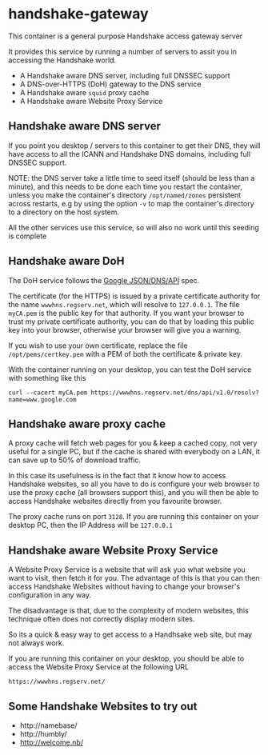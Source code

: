 # handshake-gateway

This container is a general purpose Handshake access gateway server

It provides this service by running a number of servers to assit you in accessing the Handshake world.

- A Handshake aware DNS server, including full DNSSEC support
- A DNS-over-HTTPS (DoH) gateway to the DNS service
- A Handshake aware `squid` proxy cache
- A Handshake aware Website Proxy Service

## Handshake aware DNS server

If you point you desktop / servers to this container to get their DNS, they will have access to all the ICANN
and Handshake DNS domains, including full DNSSEC support. 

NOTE: the DNS server take a little time to seed itself (should be less than a minute), and this needs to be
done each time you restart the container, unless you make the container's directory `/opt/named/zones` persistent
across restarts, e.g by using the option `-v` to map the container's directory to a directory on the host system.

All the other services use this service, so will also no work until this seeding is complete


## Handshake aware DoH

The DoH service follows the [Google JSON/DNS/API](https://developers.google.com/speed/public-dns/docs/doh/json) spec.

The certificate (for the HTTPS) is issued by a private certificate authority for the name `wwwhns.regserv.net`, which will
resolve to `127.0.0.1`. The file `myCA.pem` is the public key for that authority. If you want your browser to 
trust my private certificate authority, you can do that by loading this public key into your browser, otherwise your
browser will give you a warning.

If you wish to use your own certificate, replace the file `/opt/pems/certkey.pem` with a PEM of both the certificate & private key.

With the container running on your desktop, you can test the DoH service with something like this

    curl --cacert myCA.pem https://wwwhns.regserv.net/dns/api/v1.0/resolv?name=www.google.com


## Handshake aware proxy cache

A proxy cache will fetch web pages for you & keep a cached copy, not very useful for a single PC, but if the cache is shared with
everybody on a LAN, it can save up to 50% of download traffic.

In this case its usefulness is in the fact that it know how to access Handshake websites, so all you have to do is configure your web
browser to use the proxy cache (all browsers support this), and you will then be able to access Handshake websites directly from
you favourite browser.

The proxy cache runs on port `3128`. If you are running this container on your desktop PC, then the IP Address will be `127.0.0.1`


## Handshake aware Website Proxy Service

A Website Proxy Service is a website that will ask yuo what website you want to visit, then fetch it for you. The advantage of this
is that you can then access Handshake Websites without having to change your browser's configuration in any way.

The disadvantage is that, due to the complexity of modern websites, this technique often does not correctly display modern sites.

So its a quick & easy way to get access to a Handhsake web site, but may not always work.

If you are running this container on your desktop, you should be able to access the Website Proxy Service at the following URL

	https://wwwhns.regserv.net/


## Some Handshake Websites to try out

- http://namebase/
- http://humbly/
- http://welcome.nb/
